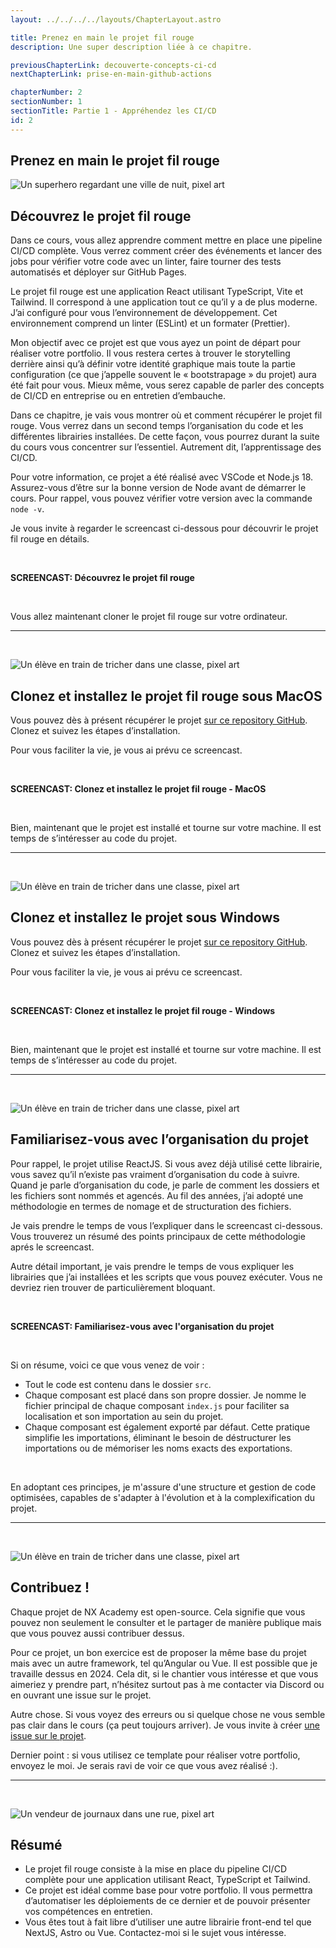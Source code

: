```yaml
---
layout: ../../../../layouts/ChapterLayout.astro

title: Prenez en main le projet fil rouge
description: Une super description liée à ce chapitre.

previousChapterLink: decouverte-concepts-ci-cd
nextChapterLink: prise-en-main-github-actions

chapterNumber: 2
sectionNumber: 1
sectionTitle: Partie 1 - Appréhendez les CI/CD
id: 2
---
```


<article>

# Prenez en main le projet fil rouge

![Un superhero regardant une ville de nuit, pixel art]()

## Découvrez le projet fil rouge

Dans ce cours, vous allez apprendre comment mettre en place une pipeline CI/CD complète. Vous verrez comment créer des événements et lancer des jobs pour vérifier votre code avec un linter, faire tourner des tests automatisés et déployer sur GitHub Pages.

Le projet fil rouge est une application React utilisant TypeScript, Vite et Tailwind. Il correspond à une application tout ce qu’il y a de plus moderne. J’ai configuré pour vous l’environnement de développement. Cet environnement comprend un linter (ESLint) et un formater (Prettier).

Mon objectif avec ce projet est que vous ayez un point de départ pour réaliser votre portfolio. Il vous restera certes à trouver le storytelling derrière ainsi qu’à définir votre identité graphique mais toute la partie configuration (ce que j’appelle souvent le « bootstrapage » du projet) aura été fait pour vous. Mieux même, vous serez capable de parler des concepts de CI/CD en entreprise ou en entretien d’embauche.

Dans ce chapitre, je vais vous montrer où et comment récupérer le projet fil rouge. Vous verrez dans un second temps l’organisation du code et les différentes librairies installées. De cette façon, vous pourrez durant la suite du cours vous concentrer sur l’essentiel. Autrement dit, l’apprentissage des CI/CD.

Pour votre information, ce projet a été réalisé avec VSCode et Node.js 18. Assurez-vous d’être sur la bonne version de Node avant de démarrer le cours. Pour rappel, vous pouvez vérifier votre version avec la commande `node -v`.

Je vous invite à regarder le screencast ci-dessous pour découvrir le projet fil rouge en détails.

<br>

**SCREENCAST: Découvrez le projet fil rouge**

<br>

Vous allez maintenant cloner le projet fil rouge sur votre ordinateur.

---

<br>

![Un élève en train de tricher dans une classe, pixel art](/enfant-puzzle.webp)

## Clonez et installez le projet fil rouge sous MacOS

Vous pouvez dès à présent récupérer le projet [sur ce repository GitHub](https://github.com/nx-academy/Creez-des-pipelines-CI-CD-avec-les-GitHub-Actions). Clonez et suivez les étapes d’installation.

Pour vous faciliter la vie, je vous ai prévu ce screencast.

<br>

**SCREENCAST: Clonez et installez le projet fil rouge - MacOS**

<br>

Bien, maintenant que le projet est installé et tourne sur votre machine. Il est temps de s’intéresser au code du projet.

---

<br>

![Un élève en train de tricher dans une classe, pixel art](/enfant-puzzle.webp)

## Clonez et installez le projet sous Windows

Vous pouvez dès à présent récupérer le projet [sur ce repository GitHub](https://github.com/nx-academy/Creez-des-pipelines-CI-CD-avec-les-GitHub-Actions). Clonez et suivez les étapes d’installation.

Pour vous faciliter la vie, je vous ai prévu ce screencast.

<br>

**SCREENCAST: Clonez et installez le projet fil rouge - Windows**

<br>

Bien, maintenant que le projet est installé et tourne sur votre machine. Il est temps de s’intéresser au code du projet.

---

<br>

![Un élève en train de tricher dans une classe, pixel art](/enfant-puzzle.webp)

## Familiarisez-vous avec l’organisation du projet

Pour rappel, le projet utilise ReactJS. Si vous avez déjà utilisé cette librairie, vous savez qu’il n’existe pas vraiment d’organisation du code à suivre. Quand je parle d’organisation du code, je parle de comment les dossiers et les fichiers sont nommés et agencés. Au fil des années, j’ai adopté une méthodologie en termes de nomage et de structuration des fichiers.

Je vais prendre le temps de vous l’expliquer dans le screencast ci-dessous. Vous trouverez un résumé des points principaux de cette méthodologie aprés le screencast.

Autre détail important, je vais prendre le temps de vous expliquer les librairies que j’ai installées et les scripts que vous pouvez exécuter. Vous ne devriez rien trouver de particulièrement bloquant.

<br>

**SCREENCAST: Familiarisez-vous avec l'organisation du projet**

<br>

Si on résume, voici ce que vous venez de voir :

- Tout le code est contenu dans le dossier `src`.
- Chaque composant est placé dans son propre dossier. Je nomme le fichier principal de chaque composant `index.js` pour faciliter sa localisation et son importation au sein du projet.
- Chaque composant est également exporté par défaut. Cette pratique simplifie les importations, éliminant le besoin de déstructurer les importations ou de mémoriser les noms exacts des exportations.

<br>

En adoptant ces principes, je m'assure d'une structure et gestion de code optimisées, capables de s'adapter à l'évolution et à la complexification du projet.

---

<br>

![Un élève en train de tricher dans une classe, pixel art](/enfant-puzzle.webp)

## Contribuez !

Chaque projet de NX Academy est open-source. Cela signifie que vous pouvez non seulement le consulter et le partager de manière publique mais que vous pouvez aussi contribuer dessus.

Pour ce projet, un bon exercice est de proposer la même base du projet mais avec un autre framework, tel qu’Angular ou Vue. Il est possible que je travaille dessus en 2024. Cela dit, si le chantier vous intéresse et que vous aimeriez y prendre part, n’hésitez surtout pas à me contacter via Discord ou en ouvrant une issue sur le projet.

Autre chose. Si vous voyez des erreurs ou si quelque chose ne vous semble pas clair dans le cours (ça peut toujours arriver). Je vous invite à créer [une issue sur le projet](https://github.com/nx-academy/Creez-des-pipelines-CI-CD-avec-les-GitHub-Actions/issues/new).

Dernier point : si vous utilisez ce template pour réaliser votre portfolio, envoyez le moi. Je serais ravi de voir ce que vous avez réalisé :).

---

<br>

![Un vendeur de journaux dans une rue, pixel art](/vendeur-journaux.webp)

## Résumé

- Le projet fil rouge consiste à la mise en place du pipeline CI/CD complète pour une application utilisant React, TypeScript et Tailwind.
- Ce projet est idéal comme base pour votre portfolio. Il vous permettra d’automatiser les déploiements de ce dernier et de pouvoir présenter vos compétences en entretien.
- Vous êtes tout à fait libre d’utiliser une autre librairie front-end tel que NextJS, Astro ou Vue. Contactez-moi si le sujet vous intéresse.

</article>
